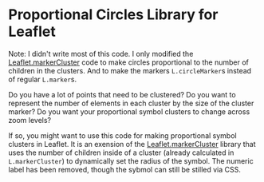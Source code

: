 # Proportional Circles Library for Leaflet

Note: I didn't write most of this code. I only modified the [Leaflet.markerCluster](https://github.com/Leaflet/Leaflet.markercluster) code to make circles proportional to the number of children in the clusters. And to make the markers ```L.circleMarker```s instead of regular ```L.marker```s. 

Do you have a lot of points that need to be clustered? Do you want to represent the number of elements in each cluster by the size of the cluster marker? Do you want your proportional symbol clusters to change across zoom levels? 

If so, you might want to use this code for making proportional symbol clusters in Leaflet. It is an exension of the [Leaflet.markerCluster](https://github.com/Leaflet/Leaflet.markercluster) library that uses the number of children inside of a cluster (already calculated in ```L.markerCluster```) to dynamically set the radius of the symbol. The numeric label has been removed, though the sybmol can still be stilled via CSS.





